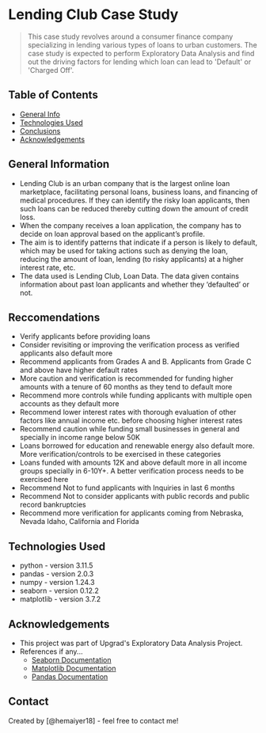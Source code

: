 # Lending Club Case Study
> This case study revolves around a consumer finance company specializing in lending various types of loans to urban customers. The case study is expected to perform Exploratory Data Analysis and find out the driving factors for lending which loan can lead to 'Default' or 'Charged Off'.


## Table of Contents
* [General Info](#general-information)
* [Technologies Used](#technologies-used)
* [Conclusions](#conclusions)
* [Acknowledgements](#acknowledgements)

## General Information
- Lending Club is an urban company that is the largest online loan marketplace, facilitating personal loans, business loans, and financing of medical procedures. If they can identify the risky loan applicants, then such loans can be reduced thereby cutting down the amount of credit loss.
- When the company receives a loan application, the company has to decide on loan approval based on the applicant’s profile.
- The aim is to identify patterns that indicate if a person is likely to default, which may be used for taking actions such as denying the loan, reducing the amount of loan, lending (to risky applicants) at a higher interest rate, etc.
- The data used is Lending Club, Loan Data. The data given contains information about past loan applicants and whether they ‘defaulted’ or not. 

## Reccomendations
- Verify applicants before providing loans
- Consider revisiting or improving the verification process as verified applicants also default more
- Recommend applicants from Grades A and B. Applicants from Grade C and above have higher default rates
- More caution and verification is recommended for funding higher amounts with a tenure of 60 months as they tend to default more
- Recommend  more controls while funding applicants with multiple open accounts as they default more
- Recommend lower interest rates with thorough evaluation of other factors like annual income etc. before choosing higher interest rates
- Recommend caution while funding small businesses in general and specially in income range below 50K
- Loans borrowed for education and renewable energy also default more. More verification/controls to be exercised in these categories
- Loans funded with amounts 12K and above default more in all income groups specially in 6-10Y+.  A better verification process needs to be exercised here
- Recommend Not to fund applicants with Inquiries in last 6 months
- Recommend Not to consider applicants with public records and public record bankruptcies
- Recommend more verification for applicants coming from  Nebraska, Nevada Idaho, California and Florida

## Technologies Used
- python     - version 3.11.5
- pandas     - version 2.0.3
- numpy      - version 1.24.3
- seaborn    - version 0.12.2
- matplotlib - version 3.7.2

## Acknowledgements
- This project was part of Upgrad's Exploratory Data Analysis Project.
- References if any...
  - [Seaborn Documentation](https://seaborn.pydata.org/api.html)
  - [Matplotlib Documentation](https://matplotlib.org/stable/api/index.html)
  - [Pandas Documentation](https://pandas.pydata.org/pandas-docs/stable/reference/index.html)

## Contact
Created by [@hemaiyer18] - feel free to contact me!